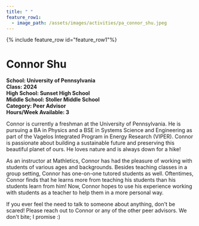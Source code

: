 ```yaml
---
title: " "
feature_row1:
  - image_path: /assets/images/activities/pa_connor_shu.jpeg
---
```


{% include feature_row id="feature_row1"%}

# Connor Shu

**School: University of Pennsylvania**  
**Class: 2024**  
**High School: Sunset High School**  
**Middle School: Stoller Middle School**  
**Category: Peer Advisor**  
**Hours/Week Available: 3**  

Connor is currently a freshman at the University of Pennsylvania. He is pursuing a BA in Physics and a BSE in Systems Science and Engineering as part of the Vagelos Integrated Program in Energy Research (VIPER). Connor is passionate about building a sustainable future and preserving this beautiful planet of ours. He loves nature and is always down for a hike!

As an instructor at Mathletics, Connor has had the pleasure of working with students of various ages and backgrounds. Besides teaching classes in a group setting, Connor has one-on-one tutored students as well. Oftentimes, Connor finds that he learns more from teaching his students than his students learn from him! Now, Connor hopes to use his experience working with students as a teacher to help them in a more personal way.

If you ever feel the need to talk to someone about anything, don't be scared! Please reach out to Connor or any of the other peer advisors. We don't bite; I promise :)

